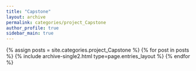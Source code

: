 ```yaml
---
title: "Capstone"
layout: archive
permalink: categories/project_Capstone
author_profile: true
sidebar_main: true
--- 
```



{% assign posts = site.categories.project_Capstone %}
{% for post in posts %} {% include archive-single2.html type=page.entries_layout %} {% endfor %}
